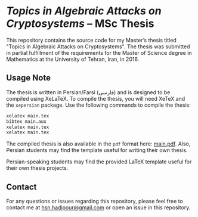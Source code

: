 # ***Topics in Algebraic Attacks on Cryptosystems*** – MSc Thesis

This repository contains the source code for my Master’s thesis titled "Topics in Algebraic Attacks on Cryptosystems". 
The thesis was submitted in partial fulfillment of the requirements for the Master of Science degree in Mathematics at the University of Tehran, Iran, in 2016.

## Usage Note
The thesis is written in Persian/Farsi (فارسی) and is designed to be compiled using XeLaTeX. 
To compile the thesis, you will need XeTeX and the `xepersian` package.
Use the following commands to compile the thesis:

```bash
xelatex main.tex
bibtex main.aux
xelatex main.tex
xelatex main.tex
```

The compiled thesis is also available in the `pdf` format here: [main.pdf](main.pdf).
Also, Persian students may find the template useful for writing their own thesis. 

Persian-speaking students may find the provided LaTeX template useful for their own thesis projects.

## Contact
For any questions or issues regarding this repository, please feel free to contact me at [hsn.hadipour@gmail.com](hsn.hadipour@gmail.com) or open an issue in this repository.


